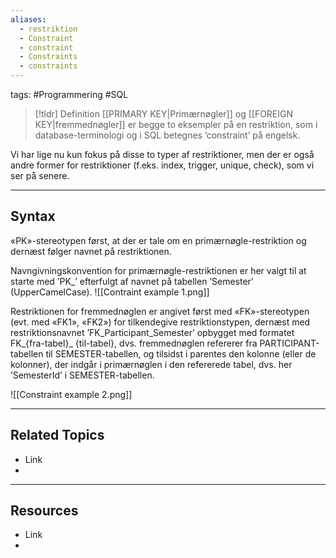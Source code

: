 ```yaml
---
aliases:
  - restriktion
  - Constraint
  - constraint
  - Constraints
  - constraints
---
```

tags: #Programmering #SQL

> [!tldr] Definition
> [[PRIMARY KEY|Primærnøgler]] og [[FOREIGN KEY|fremmednøgler]] er begge to eksempler på en restriktion, som i database-terminologi og i SQL betegnes ’constraint’ på engelsk. 

Vi har lige nu kun fokus på disse to typer af restriktioner, men der er også andre former for restriktioner (f.eks. index, trigger, unique, check), som vi ser på senere.

---

## Syntax
 «PK»-stereotypen først, at der er tale om en primærnøgle-restriktion og dernæst følger navnet på restriktionen.

Navngivningskonvention for primærnøgle-restriktionen er her valgt til at starte med ’PK_’ efterfulgt af navnet på tabellen ’Semester’ (UpperCamelCase).
![[Contraint example 1.png]]


 Restriktionen for fremmednøglen er angivet først med «FK»-stereotypen (evt. med «FK1», «FK2») for tilkendegive restriktionstypen, dernæst med restriktions­navnet ’FK_Participant_Semester’ opbygget med formatet FK_{fra-tabel}_ {til-tabel}, dvs. fremmednøglen refererer fra PARTICIPANT-tabellen til SEMESTER-tabellen, og tilsidst i parentes den kolonne (eller de kolonner), der indgår i primærnøglen i den refererede tabel, dvs. her ’SemesterId’ i SEMESTER-tabellen.

![[Constraint example 2.png]]


---

## Related Topics
- Link
- 

---

## Resources
- Link
- 
